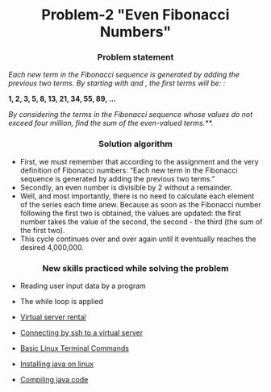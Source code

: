 <div id="header" align="center">
  <h1>Problem-2 "Even Fibonacci Numbers"</h1>
</div>

<div id="header" align="center">
  <h3>Problem statement</h3>
</div>

*Each new term in the Fibonacci sequence is generated by adding the previous two terms. By starting with and , the first terms will be: :*

**1, 2, 3, 5, 8, 13, 21, 34, 55, 89, …**

*By considering the terms in the Fibonacci sequence whose values do not exceed four million, find the sum of the even-valued terms.**.*

<div id="header" align="center">
  <h3>Solution algorithm</h3>
</div>

* First, we must remember that according to the assignment and the very definition of Fibonacci numbers: “Each new term in the Fibonacci sequence is generated by adding the previous two terms.”
* Secondly, an even number is divisible by 2 without a remainder.
* Well, and most importantly, there is no need to calculate each element of the series each time anew. Because as soon as the Fibonacci number following the first two is obtained, the values are updated: the first number takes the value of the second, the second - the third (the sum of the first two).
* This cycle continues over and over again until it eventually reaches the desired 4,000,000.

<div id="header" align="center">
  <h3>New skills practiced while solving the problem</h3>
</div>

* Reading user input data by a program
* The while loop is applied

* [Virtual server rental](https://java-practice.ru/blog/arenda-vps.jsp)
* [Connecting by ssh to a virtual server](https://java-practice.ru/blog/podklyuchenie-po-ssh-k-vps.jsp)
* [Basic Linux Terminal Commands](https://java-practice.ru/blog/komandy-linux-terminala.jsp)
* [Installing java on linux](https://java-practice.ru/blog/ustanovka-java.jsp)
* [Compiling java code](https://java-practice.ru/blog/kompilyaciya-java-koda.jsp)

